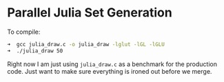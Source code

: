 # Parallel Julia Set Generation

To compile:

```bash
➜  gcc julia_draw.c -o julia_draw -lglut -lGL -lGLU
➜  ./julia_draw 50
```

Right now I am just using `julia_draw.c` as a benchmark for the production code. Just want to make sure everything is ironed out before we merge.
